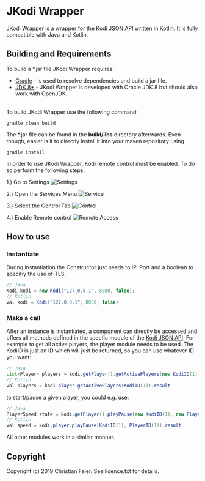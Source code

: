 # JKodi Wrapper

JKodi Wrapper is a wrapper for the [Kodi JSON API](https://kodi.wiki/view/JSON-RPC_API/v8) written in [Kotlin](https://kotlinlang.org/). It is fully compatible with Java and Kotlin.

## Building and Requirements

To build a *.jar file JKodi Wrapper requires:

* [Gradle](https://gradle.org/) - is used to resolve dependencies and build a jar file.
* [JDK 8+](http://www.oracle.com/technetwork/java/javase/downloads/index.html) - JKodi Wrapper is developed with Oracle JDK 8 but should also work with OpenJDK. <br /><br />

To build JKodi Wrapper use the following command:

```shell
gradle clean build
```

The \*.jar file can be found in the **build/libs** directory afterwards. Even though, easier is it to directly install it into your maven repository using
```shell
gradle install
```

In order to use JKodi Wrapper, Kodi remote control must be enabled. To do so perform the following steps:

1.) Go to Settings
![Settings](https://raw.github.com/cf86/MP3ToolKit/master/Screenshots/ID3AddRemove.png)

2.) Open the Services Menu
![Service](https://raw.github.com/cf86/MP3ToolKit/master/Screenshots/ID3AddRemove.png)

3.) Select the Control Tab
![Control](https://raw.github.com/cf86/MP3ToolKit/master/Screenshots/ID3AddRemove.png)

4.) Enable Remote control
![Remote Access](https://raw.github.com/cf86/MP3ToolKit/master/Screenshots/ID3AddRemove.png)


## How to use

### Instantiate

During instantiation the Constructor just needs to IP, Port and a boolean to specifiy the use of TLS.

```java
// Java
Kodi kodi = new Kodi("127.0.0.1", 8080, false);
// Kotlin
val kodi = Kodi("127.0.0.1", 8080, false)
```

### Make a call
After an instance is instantiated, a component can directly be accessed and offers all methods defined in the specfic module of the [Kodi JSON API](https://kodi.wiki/view/JSON-RPC_API/v8).
For example to get all active players, the player module needs to be used.
The KodiID is just an ID which will just be returned, so you can use whatever ID you want:
 
```java
// Java
List<Player> players = kodi.getPlayer().getActivePlayers(new KodiID(1)).getResult();
// Kotlin
val players = kodi.player.getActivePlayers(KodiID(1)).result
```

to start/pause a given player, you could e.g. use:
```java
// Java
PlayerSpeed state = kodi.getPlayer().playPause(new KodiID(1), new PlayerID(1)).getResult();
// Kotlin
val speed = kodi.player.playPause(KodiID(1), PlayerID(1)).result
```

All other modules work in a similar manner.

## Copyright

Copyright (c) 2019 Christian Feier. See licence.txt for details.
